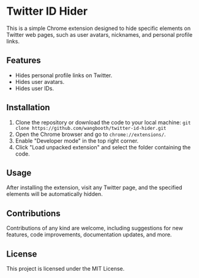 # Twitter ID Hider

This is a simple Chrome extension designed to hide specific elements on Twitter web pages, such as user avatars, nicknames, and personal profile links.

## Features

- Hides personal profile links on Twitter.
- Hides user avatars.
- Hides user IDs.


## Installation

1. Clone the repository or download the code to your local machine: `git clone https://github.com/wangbooth/twitter-id-hider.git`
2. Open the Chrome browser and go to `chrome://extensions/`.
3. Enable "Developer mode" in the top right corner.
4. Click "Load unpacked extension" and select the folder containing the code.

## Usage

After installing the extension, visit any Twitter page, and the specified elements will be automatically hidden.

## Contributions

Contributions of any kind are welcome, including suggestions for new features, code improvements, documentation updates, and more.

## License

This project is licensed under the MIT License.






